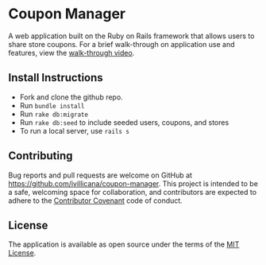 # Coupon Manager
A web application built on the Ruby on Rails framework that allows users to share store coupons. For a brief walk-through on application use and features, view the [walk-through video](https://youtu.be/7nE_ClUDbSE).

## Install Instructions
- Fork and clone the github repo.
- Run `bundle install`
- Run `rake db:migrate`
- Run `rake db:seed` to include seeded users, coupons, and stores
- To run a local server, use `rails s`

## Contributing

Bug reports and pull requests are welcome on GitHub at https://github.com/ivillicana/coupon-manager. This project is intended to be a safe, welcoming space for collaboration, and contributors are expected to adhere to the [Contributor Covenant](http://contributor-covenant.org) code of conduct.

## License

The application is available as open source under the terms of the [MIT License](https://opensource.org/licenses/MIT).

